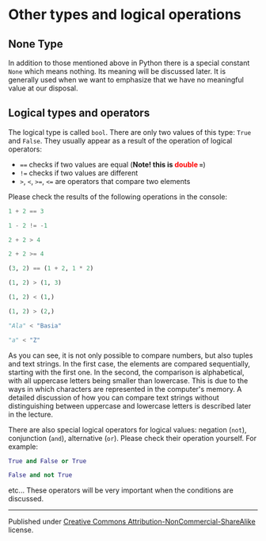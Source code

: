 # Other types and logical operations

## None Type

In addition to those mentioned above in Python there is a special constant `None` which means nothing. Its meaning will be discussed later. It is generally used when we want to emphasize that we have no meaningful value at our disposal.

## Logical types and operators

The logical type is called `bool`. There are only two values of this type: `True` and `False`. They usually appear as a result of the operation of logical operators:

* `==` checks if two values are equal (**Note! this is <span style="color:red">double</span> `=`**)
* `!=` checks if two values are different
* `>`, `<`, `>=`, `<=` are operators that compare two elements

Please check the results of the following operations in the console:

```python
1 + 2 == 3

1 - 2 != -1

2 + 2 > 4

2 + 2 >= 4

(3, 2) == (1 + 2, 1 * 2)

(1, 2) > (1, 3)

(1, 2) < (1,)

(1, 2) > (2,)

"Ala" < "Basia"

"a" < "Z"
```


As you can see, it is not only possible to compare numbers, but also tuples and text strings. In the first case, the elements are compared sequentially, starting with the first one. In the second, the comparison is alphabetical, with all uppercase letters being smaller than lowercase. This is due to the ways in which characters are represented in the computer's memory. A detailed discussion of how you can compare text strings without distinguishing between uppercase and lowercase letters is described later in the lecture.

There are also special logical operators for logical values: negation (`not`), conjunction (`and`), alternative (`or`). Please check their operation yourself. For example:

```python
True and False or True

False and not True
```

etc... These operators will be very important when the conditions are discussed.


<hr/>

Published under [Creative Commons Attribution-NonCommercial-ShareAlike](https://creativecommons.org/licenses/by-nc-sa/4.0/) license.
